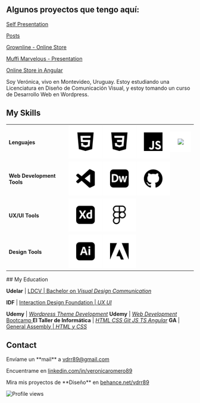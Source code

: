 ## Algunos proyectos que tengo aquí:  

[Self Presentation](https://github.com/vdrr89/me) 

[Posts](https://github.com/vdrr89/posts)  

[Grownline - Online Store](https://github.com/vdrr89/grownline)  

[Muffi Marvelous - Presentation](https://github.com/vdrr89/muffi)  

[Online Store in Angular](https://github.com/vdrr89/proyTallerI)  

Soy Verónica, vivo en Montevideo, Uruguay.
Estoy estudiando una Licenciatura en Diseño de Comunicación Visual,
y estoy tomando un curso de Desarrollo Web en Wordpress.

## My Skills

<table><!-- para el svg: style="background-color:white; padding: 20px; width:50px" -->

<tr>
<td style="font-weight:bold">Lenguajes</td>
<!-- HTML -->
<td><img style="background-color:white; padding: 20px; width:50px" src="/img/html5.svg"></td>
<!-- CSS -->
<td><img style="background-color:white; padding: 20px; width:50px" src="/img/css3.svg"></td>
<!-- JS -->
<td><img style="background-color:white; padding: 20px; width:50px" src="/img/javascript.svg"></td>
<!-- ANGULAR -->
<td><img style="background-color:white; padding: 20px; width:50px" src="/img/angular.svgg"></td>
</tr>

<tr>
<td style="font-weight:bold">Web Development Tools</td>
<!-- VSC -->
<td><img style="background-color:white; padding: 20px; width:50px" src="/img/visualstudiocode.svg"></td>
<!-- DW -->
<td><img style="background-color:white; padding: 20px; width:50px" src="/img/adobedreamweaver.svg"></td>
<!-- GIT -->
<td><img style="background-color:white; padding: 20px; width:50px" src="/img/github.svg"></td>
</tr>

<tr>
<td style="font-weight:bold">UX/UI Tools</td>
<!-- XD -->
<td><img style="background-color:white; padding: 20px; width:50px" src="/img/adobexd.svg"></td>
<!-- FIGMA -->
<td><img style="background-color:white; padding: 20px; width:50px" src="/img/figma.svg"></td>
<!-- Balsamiq -->
</tr>

<tr>
<td style="font-weight:bold">Design Tools</td>
<!-- ILLUSTRATOR -->
<td><img style="background-color:white; padding: 20px; width:50px" src="/img/adobeillustrator.svg"></td>
<!-- PHOTOSHOP -->
<!-- ADOBE -->
<td><img style="background-color:white; padding: 20px; width:50px" src="/img/adobe.svg"></td>
</tr>

</table>
## My Education

**Udelar** | [LDCV | Bachelor on *Visual Design Communication*](http://www.fadu.edu.uy/ldcv/)

**IDF** | [Interaction Design Foundation | *UX UI*](https://www.interaction-design.org/courses?ad-set=ux-foundation&gclid=Cj0KCQjwuLShBhC_ARIsAFod4fL1UOLgXklWWIQkeKDqgktqJQDwA_qccHIoxk51K3pNcp0ySAhMZqAaAq9SEALw_wcB)

**Udemy** | [*Wordpress Theme Development*](https://www.udemy.com/course/)
**Udemy** | [*Web Development* Bootcamp ](https://www.udemy.com/course/the-complete-web-development-bootcamp)
**El Taller de Informática** | [*HTML CSS Git JS TS Angular*](https://www.tallerdeinformatica.edu.uy/CursosOnline)
**GA** | [General Assembly | *HTML y CSS* ](https://dash.generalassemb.ly/)

## Contact

<div>

<p>Envíame un **mail** a <a href="mailto:vdrr89@gmail.com">vdrr89@gmail.com</a></p>

<p>Encuentrame en <a href="https://www.linkedin.com/in/veronicaromero89/">linkedin.com/in/veronicaromero89</a></p>

<p>Mira mis proyectos de **Diseño** en <a href="https://www.behance.net/vdrr89">behance.net/vdrr89</a></p>

</div>


![Profile views](https://komarev.com/ghpvc/?username=vdrr89)